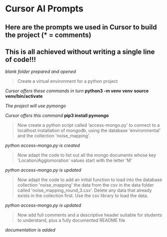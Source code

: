 # Cursor AI Prompts
## Here are the prompts we used in Cursor to build the project (* = comments)
## This is all achieved without writing a single line of code!!!

*blank folder prepared and opened*

> Create a virtual environment for a python project

*Cursor offers these commands in turn*
**python3 -m venv venv**
**source venv/bin/activate**

*The project will use pymongo*

*Cursor offers this command*
**pip3 install pymongo**

> Now create a python script called ‘access-mongo.py’ to connect to a localhost installation of mongodb, using the database 'environmental' and the collection 'noise_mapping'.

*python access-mongo.py is created*

> Now adapt the code to list out all the mongo documents whose key 'Location/Agglomoration' values start with the letter 'M'

*python access-mongo.py is updated*

> Now adapt the code to add an initial function to load into the database collection 'noise_mapping' the data from the csv in the data folder called 'noise_mapping_round_3.csv'. Delete any data that already exists in the collection first. Use the csv library to load the data.

*python access-mongo.py is updated*

> Now add full comments and a descriptive header suitable for students to understand, plus a fully documented README file

*documentation is added*